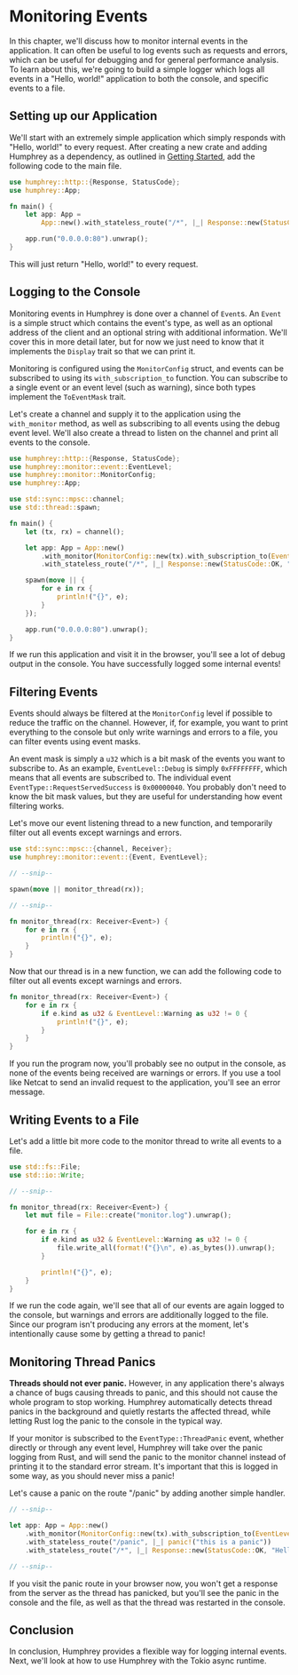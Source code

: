 # Monitoring Events
In this chapter, we'll discuss how to monitor internal events in the application. It can often be useful to log events such as requests and errors, which can be useful for debugging and for general performance analysis. To learn about this, we're going to build a simple logger which logs all events in a "Hello, world!" application to both the console, and specific events to a file.

## Setting up our Application
We'll start with an extremely simple application which simply responds with "Hello, world!" to every request. After creating a new crate and adding Humphrey as a dependency, as outlined in [Getting Started](getting-started.md), add the following code to the main file.

```rs
use humphrey::http::{Response, StatusCode};
use humphrey::App;

fn main() {
    let app: App =
        App::new().with_stateless_route("/*", |_| Response::new(StatusCode::OK, "Hello, world!"));

    app.run("0.0.0.0:80").unwrap();
}
```

This will just return "Hello, world!" to every request.

## Logging to the Console
Monitoring events in Humphrey is done over a channel of `Event`s. An `Event` is a simple struct which contains the event's type, as well as an optional address of the client and an optional string with additional information. We'll cover this in more detail later, but for now we just need to know that it implements the `Display` trait so that we can print it.

Monitoring is configured using the `MonitorConfig` struct, and events can be subscribed to using its `with_subscription_to` function. You can subscribe to a single event or an event level (such as warning), since both types implement the `ToEventMask` trait.

Let's create a channel and supply it to the application using the `with_monitor` method, as well as subscribing to all events using the debug event level. We'll also create a thread to listen on the channel and print all events to the console.

```rs
use humphrey::http::{Response, StatusCode};
use humphrey::monitor::event::EventLevel;
use humphrey::monitor::MonitorConfig;
use humphrey::App;

use std::sync::mpsc::channel;
use std::thread::spawn;

fn main() {
    let (tx, rx) = channel();

    let app: App = App::new()
        .with_monitor(MonitorConfig::new(tx).with_subscription_to(EventLevel::Debug))
        .with_stateless_route("/*", |_| Response::new(StatusCode::OK, "Hello, world!"));

    spawn(move || {
        for e in rx {
            println!("{}", e);
        }
    });

    app.run("0.0.0.0:80").unwrap();
}
```

If we run this application and visit it in the browser, you'll see a lot of debug output in the console. You have successfully logged some internal events!

## Filtering Events
Events should always be filtered at the `MonitorConfig` level if possible to reduce the traffic on the channel. However, if, for example, you want to print everything to the console but only write warnings and errors to a file, you can filter events using event masks.

An event mask is simply a `u32` which is a bit mask of the events you want to subscribe to. As an example, `EventLevel::Debug` is simply `0xFFFFFFFF`, which means that all events are subscribed to. The individual event `EventType::RequestServedSuccess` is `0x00000040`. You probably don't need to know the bit mask values, but they are useful for understanding how event filtering works.

Let's move our event listening thread to a new function, and temporarily filter out all events except warnings and errors.

```rs
use std::sync::mpsc::{channel, Receiver};
use humphrey::monitor::event::{Event, EventLevel};

// --snip--

spawn(move || monitor_thread(rx));

// --snip--

fn monitor_thread(rx: Receiver<Event>) {
    for e in rx {
        println!("{}", e);
    }
}
```

Now that our thread is in a new function, we can add the following code to filter out all events except warnings and errors.

```rs
fn monitor_thread(rx: Receiver<Event>) {
    for e in rx {
        if e.kind as u32 & EventLevel::Warning as u32 != 0 {
            println!("{}", e);
        }
    }
}
```

If you run the program now, you'll probably see no output in the console, as none of the events being received are warnings or errors. If you use a tool like Netcat to send an invalid request to the application, you'll see an error message.

## Writing Events to a File
Let's add a little bit more code to the monitor thread to write all events to a file.

```rs
use std::fs::File;
use std::io::Write;

// --snip--

fn monitor_thread(rx: Receiver<Event>) {
    let mut file = File::create("monitor.log").unwrap();

    for e in rx {
        if e.kind as u32 & EventLevel::Warning as u32 != 0 {
            file.write_all(format!("{}\n", e).as_bytes()).unwrap();
        }

        println!("{}", e);
    }
}
```

If we run the code again, we'll see that all of our events are again logged to the console, but warnings and errors are additionally logged to the file. Since our program isn't producing any errors at the moment, let's intentionally cause some by getting a thread to panic!

## Monitoring Thread Panics
**Threads should not ever panic.** However, in any application there's always a chance of bugs causing threads to panic, and this should not cause the whole program to stop working. Humphrey automatically detects thread panics in the background and quietly restarts the affected thread, while letting Rust log the panic to the console in the typical way.

If your monitor is subscribed to the `EventType::ThreadPanic` event, whether directly or through any event level, Humphrey will take over the panic logging from Rust, and will send the panic to the monitor channel instead of printing it to the standard error stream. It's important that this is logged in some way, as you should never miss a panic!

Let's cause a panic on the route "/panic" by adding another simple handler.

```rs
// --snip--

let app: App = App::new()
    .with_monitor(MonitorConfig::new(tx).with_subscription_to(EventLevel::Debug))
    .with_stateless_route("/panic", |_| panic!("this is a panic"))
    .with_stateless_route("/*", |_| Response::new(StatusCode::OK, "Hello, world!"));

// --snip--
```

If you visit the panic route in your browser now, you won't get a response from the server as the thread has panicked, but you'll see the panic in the console and the file, as well as that the thread was restarted in the console.

## Conclusion
In conclusion, Humphrey provides a flexible way for logging internal events. Next, we'll look at how to use Humphrey with the Tokio async runtime.